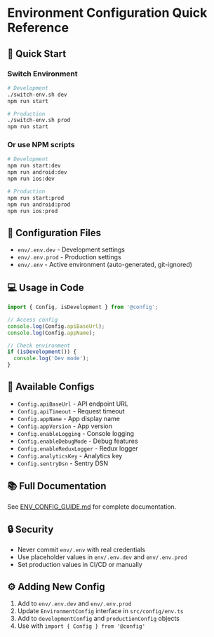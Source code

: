 # Environment Configuration Quick Reference

## 🚀 Quick Start

### Switch Environment

```bash
# Development
./switch-env.sh dev
npm run start

# Production
./switch-env.sh prod
npm run start
```

### Or use NPM scripts

```bash
# Development
npm run start:dev
npm run android:dev
npm run ios:dev

# Production
npm run start:prod
npm run android:prod
npm run ios:prod
```

## 📝 Configuration Files

- `env/.env.dev` - Development settings
- `env/.env.prod` - Production settings
- `env/.env` - Active environment (auto-generated, git-ignored)

## 💻 Usage in Code

```typescript
import { Config, isDevelopment } from '@config';

// Access config
console.log(Config.apiBaseUrl);
console.log(Config.appName);

// Check environment
if (isDevelopment()) {
  console.log('Dev mode');
}
```

## 🔧 Available Configs

- `Config.apiBaseUrl` - API endpoint URL
- `Config.apiTimeout` - Request timeout
- `Config.appName` - App display name
- `Config.appVersion` - App version
- `Config.enableLogging` - Console logging
- `Config.enableDebugMode` - Debug features
- `Config.enableReduxLogger` - Redux logger
- `Config.analyticsKey` - Analytics key
- `Config.sentryDsn` - Sentry DSN

## 📚 Full Documentation

See [ENV_CONFIG_GUIDE.md](./ENV_CONFIG_GUIDE.md) for complete documentation.

## 🔒 Security

- Never commit `env/.env` with real credentials
- Use placeholder values in `env/.env.dev` and `env/.env.prod`
- Set production values in CI/CD or manually

## ⚙️ Adding New Config

1. Add to `env/.env.dev` and `env/.env.prod`
2. Update `EnvironmentConfig` interface in `src/config/env.ts`
3. Add to `developmentConfig` and `productionConfig` objects
4. Use with `import { Config } from '@config'`
